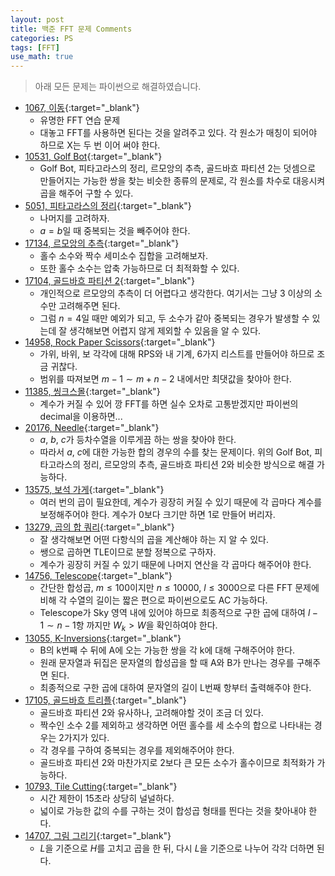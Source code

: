 ```yaml
---
layout: post
title: 백준 FFT 문제 Comments
categories: PS
tags: [FFT]
use_math: true
---
```


> 아래 모든 문제는 파이썬으로 해결하였습니다.

- [1067, 이동](https://www.acmicpc.net/problem/1067){:target="_blank"}
  - 유명한 FFT 연습 문제
  - 대놓고 FFT를 사용하면 된다는 것을 알려주고 있다. 각 원소가 매칭이 되어야 하므로 X는 두 번 이어 써야 한다.
- [10531, Golf Bot](https://www.acmicpc.net/problem/10531){:target="_blank"}
  - Golf Bot, 피타고라스의 정리, 르모앙의 추측, 골드바흐 파티션 2는 덧셈으로 만들어지는 가능한 쌍을 찾는 비슷한 종류의 문제로, 각 원소를 차수로 대응시켜 곱을 해주어 구할 수 있다.
- [5051, 피타고라스의 정리](https://www.acmicpc.net/problem/5051){:target="_blank"}
  - 나머지를 고려하자.
  - $a = b$일 때 중복되는 것을 빼주어야 한다.
- [17134, 르모앙의 추측](https://www.acmicpc.net/problem/17134){:target="_blank"}
  - 홀수 소수와 짝수 세미소수 집합을 고려해보자.
  - 또한 홀수 소수는 압축 가능하므로 더 최적화할 수 있다.
- [17104, 골드바흐 파티션 2](https://www.acmicpc.net/problem/17104){:target="_blank"}
  - 개인적으로 르모앙의 추측이 더 어렵다고 생각한다. 여기서는 그냥 3 이상의 소수만 고려해주면 된다.
  - 그럼 $n=4$일 때만 예외가 되고, 두 소수가 같아 중복되는 경우가 발생할 수 있는데 잘 생각해보면 어렵지 않게 제외할 수 있음을 알 수 있다.
- [14958, Rock Paper Scissors](https://www.acmicpc.net/problem/14958){:target="_blank"}
  - 가위, 바위, 보 각각에 대해 RPS와 내 기계, 6가지 리스트를 만들어야 하므로 조금 귀찮다.
  - 범위를 따져보면 $m-1\sim m + n - 2$ 내에서만 최댓값을 찾야아 한다.
- [11385, 씽크스몰](https://www.acmicpc.net/problem/11385){:target="_blank"}
  - 계수가 커질 수 있어 깡 FFT를 하면 실수 오차로 고통받겠지만 파이썬의 decimal을 이용하면...
- [20176, Needle](https://www.acmicpc.net/problem/20176){:target="_blank"}
  - $a$, $b$, $c$가 등차수열을 이루게끔 하는 쌍을 찾아야 한다.
  - 따라서 $a$, $c$에 대한 가능한 합의 경우의 수를 찾는 문제이다. 위의 Golf Bot, 피타고라스의 정리, 르모앙의 추측, 골드바흐 파티션 2와 비슷한 방식으로 해결 가능하다.
- [13575, 보석 가게](https://www.acmicpc.net/problem/13575){:target="_blank"}
  - 여러 번의 곱이 필요한데, 계수가 굉장히 커질 수 있기 때문에 각 곱마다 계수를 보정해주어야 한다. 계수가 0보다 크기만 하면 1로 만들어 버리자.
- [13279, 곱의 합 쿼리](https://www.acmicpc.net/problem/13279){:target="_blank"}
  - 잘 생각해보면 어떤 다항식의 곱을 계산해야 하는 지 알 수 있다.
  - 쌩으로 곱하면 TLE이므로 분할 정복으로 구하자.
  - 계수가 굉장히 커질 수 있기 때문에 나머지 연산을 각 곱마다 해주어야 한다.
- [14756, Telescope](https://www.acmicpc.net/problem/14756){:target="_blank"}
  - 간단한 합성곱, $m \le 100$이지만 $n \le 10000$, $l \le 3000$으로 다른 FFT 문제에 비해 각 수열의 길이는 짧은 편으로 파이썬으로도 AC 가능하다.
  - Telescope가 Sky 영역 내에 있어야 하므로 최종적으로 구한 곱에 대하여 $l - 1 \sim n - 1$항 까지만 $W_k > W$을 확인하여야 한다.
- [13055, K-Inversions](https://www.acmicpc.net/problem/13055){:target="_blank"}
  - B의 k번째 수 뒤에 A에 오는 가능한 쌍을 각 k에 대해 구해주어야 한다.
  - 원래 문자열과 뒤집은 문자열의 합성곱을 할 때 A와 B가 만나는 경우를 구해주면 된다.
  - 최종적으로 구한 곱에 대하여 문자열의 길이 L번째 항부터 출력해주야 한다.
- [17105, 골드바흐 트리플](https://www.acmicpc.net/problem/17105){:target="_blank"}
  - 골드바흐 파티션 2와 유사하나, 고려해야할 것이 조금 더 있다.
  - 짝수인 소수 2를 제외하고 생각하면 어떤 홀수를 세 소수의 합으로 나타내는 경우는 2가지가 있다.
  - 각 경우를 구하여 중복되는 경우를 제외해주어야 한다.
  - 골드바흐 파티션 2와 마찬가지로 2보다 큰 모든 소수가 홀수이므로 최적화가 가능하다.
- [10793, Tile Cutting](https://www.acmicpc.net/problem/10793){:target="_blank"}
  - 시간 제한이 15초라 상당히 널널하다.
  - 넓이로 가능한 값의 수를 구하는 것이 합성곱 형태를 띈다는 것을 찾아내야 한다.
- [14707, 그림 그리기](https://www.acmicpc.net/problem/14707){:target="_blank"}
  - $L$을 기준으로 $H$를 고치고 곱을 한 뒤, 다시 $L$을 기준으로 나누어 각각 더하면 된다.